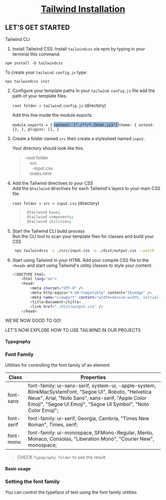 <h1 style="text-align: center"><a href="https://tailwindcss.com/docs/installation">Tailwind Installation</a></h1>

## LET'S GET STARTED

Tailwind CLI

1. Install Tailwind CSS.
   Install `tailwindcss` via npm by typing in your terminal this command:

`npm install -D tailwindcss`

To create your `tailwind.config.js` type:

`npx tailwindcss init`

2. Configure your template paths
   In your `tailwind.config.js` file add the path of your template files.

   `root folder > tailwind.config.js` (directory)

   Add this line inside the module.exports

   `module.exports = {`
   <span style="background-color: rgba(51, 110, 176, 0.5)"> `content: ["./**/*.{html,js}"]` </span>
   `theme: { extend: {}, }, plugins: [], }`

3. Create a folder named `src` then create a stylesheet named `input`.

   Your directory should look like this.

   > -root folder  
   > &nbsp;&nbsp;&nbsp;-src  
   > &nbsp;&nbsp;&nbsp;&nbsp;&nbsp;&nbsp;-input.css  
   > &nbsp;&nbsp;&nbsp;-index.html

4. Add the Tailwind directives to your CSS  
   Add the `@tailwind` directives for each Tailwind's layers to your main CSS file.

   `root folder > src > input.css` (directory)

   > ```bash
   >  @tailwind base;
   >  @tailwind components;
   >  @tailwind utilities;
   > ```

5. Start the Tailwind CLI build process  
   Run the CLI tool to scan your template files for classes and build your CSS

   ```bash
    npx tailwindcss -i ./src/input.css -o ./dist/output.css --watch
   ```

6. Start using Tailwind in your HTML
   Add your compile CSS file to the `<head>` and start using Tailwind's utility classes to style your content.

   ```bash
   <!DOCTYPE html>
       <html lang="en">
       <head>
           <meta charset="UTF-8" />
           <meta http-equiv="X-UA-Compatible" content="IE=edge" />
           <meta name="viewport" content="width=device-width, initial-scale=1.0" />
           <title>Document</title>
           <link href="./dist/output.css" />
       </head>
   ```

WE'RE NOW GOOD TO GO!

LET'S NOW EXPLORE HOW TO USE TAILWIND IN OUR PROJECTS

#### Typography

### Font Family

Utilities for controlling the font family of an element

| Class      | Properties                                                                                                                                                                                                                    |
| ---------- | ----------------------------------------------------------------------------------------------------------------------------------------------------------------------------------------------------------------------------- |
| font-sans  | font-family: ui-sans-serif, system-ui, -apple-system, BlinkMacSystemFont, "Segoe UI", Roboto, "Helvetica Neue", Arial, "Noto Sans", sans-serif, "Apple Color Emoji", "Segoe UI Emoji", "Segoe UI Symbol", "Noto Color Emoji"; |
| font-serif | font-family: ui-serif, Georgia, Cambria, "Times New Roman", Times, serif;                                                                                                                                                     |
| font-mono  | font-family: ui-monospace, SFMono-Regular, Menlo, Monaco, Consolas, "Liberation Mono", "Courier New", monospace;                                                                                                              |

> CHECK `Typography folder` to see the result.

#### Basic usage

### Setting the font family

You can control the typeface of text using the font family utilities
